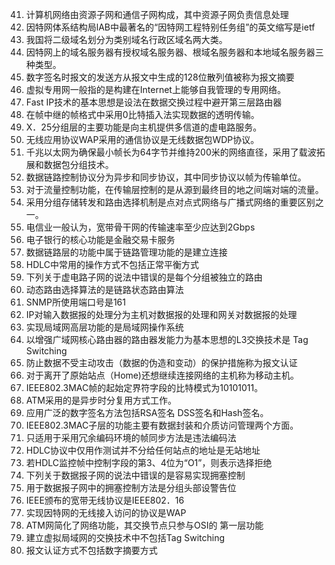 41. 计算机网络由资源子网和通信子网构成，其中资源子网负责信息处理
42. 因特网体系结构局lAB中最著名的“因特网工程特别任务组”的英文缩写是ietf
43. 我国将二级域名划分为类别域名行政区域名两大类。
44. 因特网上的域名服务器有授权域名服务器、根域名服务器和本地域名服务器三种类型。
45. 数字签名时报文的发送方从报文中生成的128位散列值被称为报文摘要
46. 虚拟专用网一般指的是构建在Internet上能够自我管理的专用网络。
47. Fast IP技术的基本思想是设法在数据交换过程中避开第三层路由器
48. 在帧中继的帧格式中采用0比特插入法实现数据的透明传输。
49. X．25分组层的主要功能是向主机提供多信道的虚电路服务。
50. 无线应用协议WAP采用的通信协议是无线数据包WDP协议。
51. 千兆以太网为确保最小帧长为64字节并维持200米的网络直径，采用了载波拓展和数据包分组技术。    
52. 数据链路控制协议分为异步和同步协议，其中同步协议以帧为传输单位。
53. 对于流量控制功能，在传输层控制的是从源到最终目的地之间端对端的流量。
54. 采用分组存储转发和路由选择机制是点对点式网络与广播式网络的重要区别之一。
55. 电信业一般认为，宽带骨干网的传输速率至少应达到2Gbps
56. 电子银行的核心功能是金融交易卡服务
57. 数据链路层的功能中属于链路管理功能的是建立连接
58. HDLC中常用的操作方式不包括正常平衡方式
59. 下列关于虚电路子网的说法中错误的是每个分组被独立的路由
60. 动态路由选择算法的是链路状态路由算法
61. SNMP所使用端口号是161
62. IP对输入数据报的处理分为主机对数据报的处理和网关对数据报的处理
63. 实现局域网高层功能的是局域网操作系统
64. 以增强广域网核心路由器的路由器发能力为基本思想的L3交换技术是 Tag Switching
65. 防止数据不受主动攻击（数据的伪造和变动）的保护措施称为报文认证
66. 对于离开了原始站点（Home)还想继续连接网络的主机称为移动主机。
67. IEEE802.3MAC帧的起始定界符字段的比特模式为10101011。
68. ATM采用的是异步时分复用方式工作。
69. 应用广泛的数字签名方法包括RSA签名 DSS签名和Hash签名。
70. IEEE802.3MAC子层的功能主要有数据封装和介质访问管理两个方面。
71. 只适用于采用冗余编码环境的帧同步方法是违法编码法
72. HDLC协议中仅用作测试并不分给任何站点的地址是无站地址
73. 若HDLC监控帧中控制字段的第3、4位为“O1”，则表示选择拒绝
74. 下列关于数据报子网的说法中错误的是容易实现拥塞控制 
75. 用于数据报子网中的拥塞控制方法是分组头部设警告位
76. IEEE颁布的宽带无线协议是IEEE802．16
77. 实现因特网的无线接入访问的协议是WAP 
78. ATM网简化了网络功能，其交换节点只参与OSI的 第一层功能   
79. 建立虚拟局域网的交换技术中不包括Tag Switching
80. 报文认证方式不包括数字摘要方式